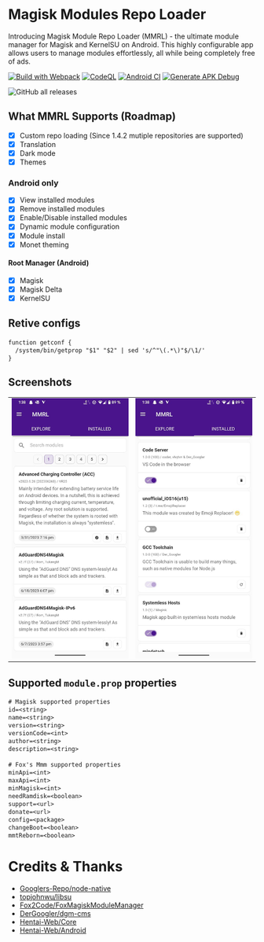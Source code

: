 # Magisk Modules Repo Loader

Introducing Magisk Module Repo Loader (MMRL) - the ultimate module manager for Magisk and KernelSU on Android. This highly configurable app allows users to manage modules effortlessly, all while being completely free of ads.

[![Build with Webpack](https://img.shields.io/github/actions/workflow/status/DerGoogler/MMRL/.github%2Fworkflows%2Fwebpack.yml?logo=github&label=Build%20with%20Webpack
)](https://github.com/DerGoogler/MMRL/actions/workflows/webpack.yml)
[![CodeQL](https://img.shields.io/github/actions/workflow/status/DerGoogler/MMRL/.github%2Fworkflows%2Fcodeql-analysis.yml?logo=github&label=CodeQL
)](https://github.com/DerGoogler/MMRL/actions/workflows/codeql-analysis.yml)
[![Android CI](https://img.shields.io/github/actions/workflow/status/DerGoogler/MMRL/.github%2Fworkflows%2Fandroid.yml?logo=github&label=Android%20CI
)](https://github.com/DerGoogler/MMRL/actions/workflows/android.yml)
[![Generate APK Debug](https://img.shields.io/github/actions/workflow/status/DerGoogler/MMRL/.github%2Fworkflows%2Fbuild-debug.yml?logo=github&label=Generate%20APK%20Debug)](https://github.com/DerGoogler/MMRL/actions/workflows/build-debug.yml)

![GitHub all releases](https://img.shields.io/github/downloads/DerGoogler/MMRL/total?label=All%20time%20downloads)


## What MMRL Supports (Roadmap)

- [x] Custom repo loading (Since 1.4.2 mutiple repositories are supported)
- [x] Translation
- [x] Dark mode
- [x] Themes

### Android only

- [x] View installed modules
- [x] Remove installed modules
- [x] Enable/Disable installed modules
- [x] Dynamic module configuration
- [x] Module install
- [x] Monet theming

#### Root Manager (Android)

- [x] Magisk
- [x] Magisk Delta
- [x] KernelSU

## Retive configs

```shell
function getconf {
  /system/bin/getprop "$1" "$2" | sed 's/^"\(.*\)"$/\1/'
}
```

## Screenshots

<table>
<tr>
	<td><img src="assets/screen1.jpg" width="250" />
	<td><img src="assets/screen2.jpg" width="250"/>
<tr>
</table>

## Supported `module.prop` properties

```properties
# Magisk supported properties
id=<string>
name=<string>
version=<string>
versionCode=<int>
author=<string>
description=<string>

# Fox's Mmm supported properties
minApi=<int>
maxApi=<int>
minMagisk=<int>
needRamdisk=<boolean>
support=<url>
donate=<url>
config=<package>
changeBoot=<boolean>
mmtReborn=<boolean>
```

# Credits & Thanks

- [Googlers-Repo/node-native](https://github.com/Googlers-Repo/node-native)
- [topjohnwu/libsu](https://github.com/topjohnwu/libsu)
- [Fox2Code/FoxMagiskModuleManager](https://github.com/Fox2Code/FoxMagiskModuleManager)
- [DerGoogler/dgm-cms](https://github.com/DerGoogler/dgm-cms)
- [Hentai-Web/Core](https://github.com/Hentai-Web/Core)
- [Hentai-Web/Android](https://github.com/Hentai-Web/Android)
